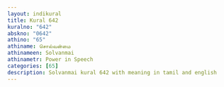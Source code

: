 ```yaml
---
layout: indikural
title: Kural 642
kuralno: "642"
abskno: "0642"
athino: "65"
athiname: சொல்வன்மை
athinameen: Solvanmai
athinametr: Power in Speech
categories: [65]
description: Solvanmai kural 642 with meaning in tamil and english 
---
```


